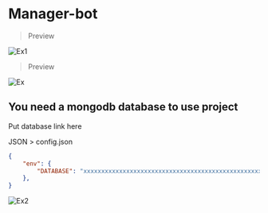 # Manager-bot

 > Preview
 
![Ex1](https://user-images.githubusercontent.com/73163422/167236713-c080ba51-658a-4bb6-b073-bb461d10071e.png)

 > Preview
 
![Ex](https://user-images.githubusercontent.com/73163422/167236734-6e5a8923-e313-4418-9bce-4bf46366933d.png)



## You need a mongodb database to use project 








Put database link here

JSON > config.json

```json
{
    "env": {
        "DATABASE": "xxxxxxxxxxxxxxxxxxxxxxxxxxxxxxxxxxxxxxxxxxxxxxxxxxxx",
    },
}
```

![Ex2](https://user-images.githubusercontent.com/73163422/167236757-ef684325-d28f-40d4-985c-f4a4787ab9bd.png)




